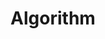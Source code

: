 ---
title: "Algorithm"
permalink: /categories/algorithm/
layout: category
author_profile: true
taxonomy: Algorithm
---
